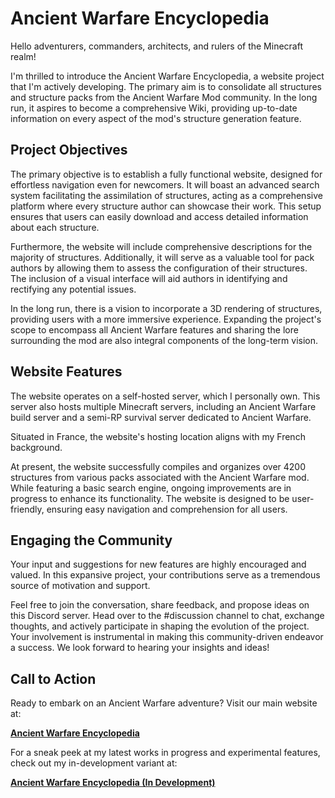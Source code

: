 # Ancient Warfare Encyclopedia

Hello adventurers, commanders, architects, and rulers of the Minecraft realm!

I'm thrilled to introduce the Ancient Warfare Encyclopedia, a website project that I'm actively developing. The primary aim is to consolidate all structures and structure packs from the Ancient Warfare Mod community. In the long run, it aspires to become a comprehensive Wiki, providing up-to-date information on every aspect of the mod's structure generation feature.

## Project Objectives

The primary objective is to establish a fully functional website, designed for effortless navigation even for newcomers. It will boast an advanced search system facilitating the assimilation of structures, acting as a comprehensive platform where every structure author can showcase their work. This setup ensures that users can easily download and access detailed information about each structure.

Furthermore, the website will include comprehensive descriptions for the majority of structures. Additionally, it will serve as a valuable tool for pack authors by allowing them to assess the configuration of their structures. The inclusion of a visual interface will aid authors in identifying and rectifying any potential issues.

In the long run, there is a vision to incorporate a 3D rendering of structures, providing users with a more immersive experience. Expanding the project's scope to encompass all Ancient Warfare features and sharing the lore surrounding the mod are also integral components of the long-term vision.

## Website Features

The website operates on a self-hosted server, which I personally own. This server also hosts multiple Minecraft servers, including an Ancient Warfare build server and a semi-RP survival server dedicated to Ancient Warfare.

Situated in France, the website's hosting location aligns with my French background.

At present, the website successfully compiles and organizes over 4200 structures from various packs associated with the Ancient Warfare mod. While featuring a basic search engine, ongoing improvements are in progress to enhance its functionality. The website is designed to be user-friendly, ensuring easy navigation and comprehension for all users.

## Engaging the Community

Your input and suggestions for new features are highly encouraged and valued. In this expansive project, your contributions serve as a tremendous source of motivation and support.

Feel free to join the conversation, share feedback, and propose ideas on this Discord server. Head over to the #discussion channel to chat, exchange thoughts, and actively participate in shaping the evolution of the project. Your involvement is instrumental in making this community-driven endeavor a success. We look forward to hearing your insights and ideas!

## Call to Action

Ready to embark on an Ancient Warfare adventure? Visit our main website at:

[**Ancient Warfare Encyclopedia**](http://ancient-warfare.legends-of-gramdatis.com/)

For a sneak peek at my latest works in progress and experimental features, check out my in-development variant at:

[**Ancient Warfare Encyclopedia (In Development)**](http://ancient-warfare.legends-of-gramdatis.com/indexdev.html)